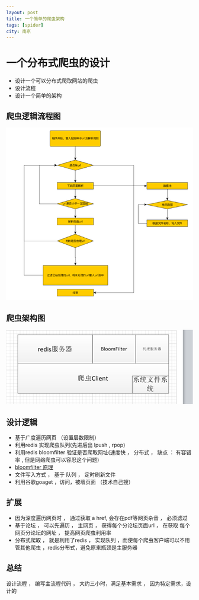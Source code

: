 ```yaml
---
layout: post
title: 一个简单的爬虫架构 
tags: [spider]
city: 南京
---
```



一个分布式爬虫的设计  
=======================
+ 设计一个可以分布式爬取网站的爬虫
+ 设计流程
+ 设计一个简单的架构

爬虫逻辑流程图
-------------------------------------
![spiderprocess](/images/spider_liucheng.png)


爬虫架构图
-----------------------------------------
![spiderprocess](/images/spider_design.png)


设计逻辑
-------------------------
+ 基于广度遍历网页 （设置层数限制）
+ 利用redis 实现爬虫队列(先进后出 lpush , rpop)
+ 利用redis bloomfilter 验证是否爬取网址(速度快 ， 分布式 ， 缺点 ： 有容错率 , 但是网络爬虫可以容忍这个问题)   
+ [bloomfilter  原理](https://github.com/intoblack/cgame/blob/master/code/bitmap.c)
+ 文件写入方式 ， 基于 队列 ， 定时刷新文件
+ 利用谷歌goaget ，访问，被墙页面 （技术自己搜）

扩展
---------------------------------
+ 因为深度遍历网页时 ， 通过获取 a href, 会存在pdf等网页杂音 ， 必须滤过 
+ 基于论坛 ， 可以先遍历 ， 主网页 ， 获得每个分论坛页面url ， 在获取 每个网页分论坛的网址 ， 提高网页爬虫利用率
+ 分布式爬取 ， 就是利用了redis ， 实现队列 ，而使每个爬虫客户端可以不用管其他爬虫 ，redis分布式，避免原来瓶颈是主服务器


总结
-------------------------------
设计流程 ， 编写主流程代码 ， 大约三小时，满足基本需求 ， 因为特定需求，设计的
